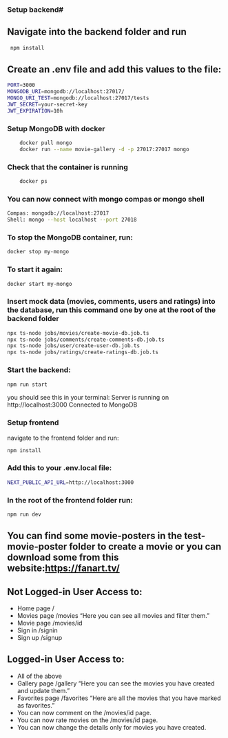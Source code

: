 ### Setup backend#

## Navigate into the backend folder and run

```bash
 npm install
```

## Create an .env file and add this values to the file:

```bash
PORT=3000
MONGODB_URI=mongodb://localhost:27017/
MONGO_URI_TEST=mongodb://localhost:27017/tests
JWT_SECRET=your-secret-key
JWT_EXPIRATION=10h
```

### Setup MongoDB with docker

```bash
    docker pull mongo
    docker run --name movie-gallery -d -p 27017:27017 mongo
```

### Check that the container is running

```bash
    docker ps
```

### You can now connect with mongo compas or mongo shell

```bash
Compas: mongodb://localhost:27017
Shell: mongo --host localhost --port 27018
```

### To stop the MongoDB container, run:

```bash
docker stop my-mongo
```

### To start it again:

```bash
docker start my-mongo
```

### Insert mock data (movies, comments, users and ratings) into the database, run this command one by one at the root of the backend folder

```bash
npx ts-node jobs/movies/create-movie-db.job.ts
npx ts-node jobs/comments/create-comments-db.job.ts
npx ts-node jobs/user/create-user-db.job.ts
npx ts-node jobs/ratings/create-ratings-db.job.ts

```

### Start the backend:

```bash
npm run start
```

you should see this in your terminal:
Server is running on http://localhost:3000
Connected to MongoDB

### Setup frontend

navigate to the frontend folder and run:

```bash
npm install
```

### Add this to your .env.local file:

```bash
NEXT_PUBLIC_API_URL=http://localhost:3000
```

### In the root of the frontend folder run:

```bash
npm run dev
```

## You can find some movie-posters in the test-movie-poster folder to create a movie or you can download some from this website:https://fanart.tv/

## Not Logged-in User Access to:

- Home page /
- Movies page /movies “Here you can see all movies and filter them.”
- Movie page /movies/id
- Sign in /signin
- Sign up /signup

## Logged-in User Access to:

- All of the above
- Gallery page /gallery “Here you can see the movies you have created and update them.”
- Favorites page /favorites “Here are all the movies that you have marked as favorites.”
- You can now comment on the /movies/id page.
- You can now rate movies on the /movies/id page.
- You can now change the details only for movies you have created.
